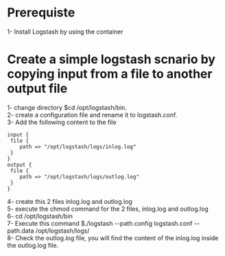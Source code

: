 # Prerequiste
1- Install Logstash by using the container 


# Create a simple logstash scnario by copying input from a file to another output file 
1- change directory $cd /opt/logstash/bin.<br>
2- create a configuration file and rename it to logstash.conf.<br>
3- Add the following content to the file <br>
  ```
  input {
   file {
      path => "/opt/logstash/logs/inlog.log"
   }
}
output {
   file {
      path => "/opt/logstash/logs/outlog.log"
   }
}
```
4- create this 2 files inlog.log and outlog.log <br>
5- execute the chmod command for the 2 files, inlog.log and outlog.log <br>
6- cd /opt/logstash/bin <br>
7- Execute this command $./logstash --path.config logstash.conf --path.data /opt/logstash/logs/ <br>
8- Check the outlog.log file, you will find the content of the inlog.log inside the outlog.log file.
